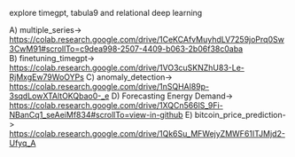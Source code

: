 explore timegpt, tabula9 and relational deep learning

A) multiple_series->  https://colab.research.google.com/drive/1CeKCAfvMuyhdLV7259joPrq0Sw3CwM91#scrollTo=c9dea998-2507-4409-b063-2b06f38c0aba <br>
B) finetuning_timegpt-> https://colab.research.google.com/drive/1VO3cuSKNZhU83-Le-RjMxgEw79WoOYPs
C) anomaly_detection-> https://colab.research.google.com/drive/1nSQHAl89p-3sqdLowXTAltOKQbao0-_e
D) Forecasting Energy Demand-> https://colab.research.google.com/drive/1XQCn566lS_9Fi-NBanCq1_seAeiMf834#scrollTo=view-in-github
E) bitcoin_price_prediction-> https://colab.research.google.com/drive/1Qk6Su_MFWejyZMWF61ITJMjd2-Ufyq_A

